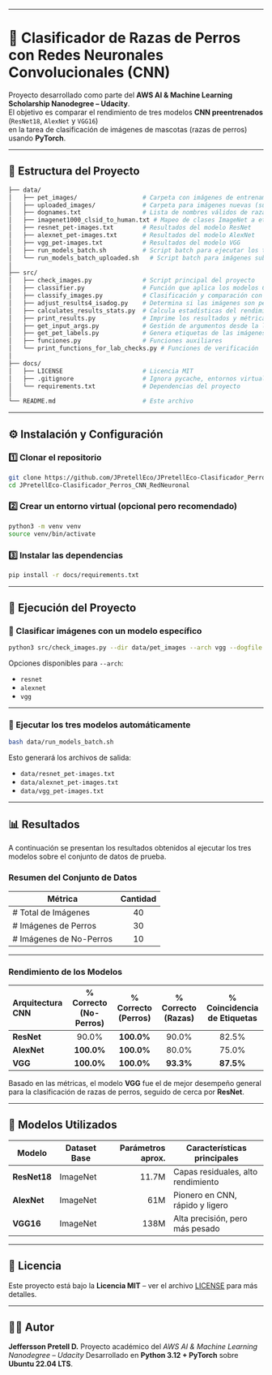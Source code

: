 -----

# 🐶 Clasificador de Razas de Perros con Redes Neuronales Convolucionales (CNN)

Proyecto desarrollado como parte del **AWS AI & Machine Learning Scholarship Nanodegree – Udacity**.  
El objetivo es comparar el rendimiento de tres modelos **CNN preentrenados** (`ResNet18`, `AlexNet` y `VGG16`)  
en la tarea de clasificación de imágenes de mascotas (razas de perros) usando **PyTorch**.

-----

## 📁 Estructura del Proyecto

```bash
├── data/
│   ├── pet_images/                  # Carpeta con imágenes de entrenamiento y prueba
│   ├── uploaded_images/             # Carpeta para imágenes nuevas (subidas por el usuario)
│   ├── dognames.txt                 # Lista de nombres válidos de razas de perros
│   ├── imagenet1000_clsid_to_human.txt # Mapeo de clases ImageNet a etiquetas humanas
│   ├── resnet_pet-images.txt        # Resultados del modelo ResNet
│   ├── alexnet_pet-images.txt       # Resultados del modelo AlexNet
│   ├── vgg_pet-images.txt           # Resultados del modelo VGG
│   ├── run_models_batch.sh          # Script batch para ejecutar los tres modelos
│   └── run_models_batch_uploaded.sh   # Script batch para imágenes subidas por el usuario
│
├── src/
│   ├── check_images.py              # Script principal del proyecto
│   ├── classifier.py                # Función que aplica los modelos CNN
│   ├── classify_images.py           # Clasificación y comparación con etiquetas reales
│   ├── adjust_results4_isadog.py    # Determina si las imágenes son perros o no
│   ├── calculates_results_stats.py  # Calcula estadísticas del rendimiento del modelo
│   ├── print_results.py             # Imprime los resultados y métricas
│   ├── get_input_args.py            # Gestión de argumentos desde la línea de comandos
│   ├── get_pet_labels.py            # Genera etiquetas de las imágenes
│   ├── funciones.py                 # Funciones auxiliares
│   └── print_functions_for_lab_checks.py # Funciones de verificación
│
├── docs/
│   ├── LICENSE                      # Licencia MIT
│   ├── .gitignore                   # Ignora pycache, entornos virtuales, etc.
│   └── requirements.txt             # Dependencias del proyecto
│
└── README.md                        # Este archivo
```

-----

## ⚙️ Instalación y Configuración

### 1️⃣ Clonar el repositorio

```bash
git clone https://github.com/JPretellEco/JPretellEco-Clasificador_Perros_CNN_RedNeuronal.git
cd JPretellEco-Clasificador_Perros_CNN_RedNeuronal
```

### 2️⃣ Crear un entorno virtual (opcional pero recomendado)

```bash
python3 -m venv venv
source venv/bin/activate
```

### 3️⃣ Instalar las dependencias

```bash
pip install -r docs/requirements.txt
```

-----

## 🚀 Ejecución del Proyecto

### 🔹 Clasificar imágenes con un modelo específico

```bash
python3 src/check_images.py --dir data/pet_images --arch vgg --dogfile data/dognames.txt
```

Opciones disponibles para `--arch`:

  * `resnet`
  * `alexnet`
  * `vgg`

-----

### 🔹 Ejecutar los tres modelos automáticamente

```bash
bash data/run_models_batch.sh
```

Esto generará los archivos de salida:

  * `data/resnet_pet-images.txt`
  * `data/alexnet_pet-images.txt`
  * `data/vgg_pet-images.txt`

-----

## 📊 Resultados

A continuación se presentan los resultados obtenidos al ejecutar los tres modelos sobre el conjunto de datos de prueba.

### Resumen del Conjunto de Datos

| Métrica               | Cantidad |
| --------------------- | :------: |
| \# Total de Imágenes   |    40    |
| \# Imágenes de Perros  |    30    |
| \# Imágenes de No-Perros |    10    |

-----

### Rendimiento de los Modelos

| Arquitectura CNN | % Correcto (No-Perros) | % Correcto (Perros) | % Correcto (Razas) | % Coincidencia de Etiquetas |
| :--------------- | :--------------------: | :-----------------: | :----------------: | :-------------------------: |
| **ResNet** |         90.0%          |     **100.0%** |       90.0%        |            82.5%            |
| **AlexNet** |      **100.0%** |     **100.0%** |       80.0%        |            75.0%            |
| **VGG** |      **100.0%** |     **100.0%** |     **93.3%** |          **87.5%** |

Basado en las métricas, el modelo **VGG** fue el de mejor desempeño general para la clasificación de razas de perros, seguido de cerca por **ResNet**.

-----

## 🧠 Modelos Utilizados

| Modelo       | Dataset Base | Parámetros aprox. | Características principales    |
| ------------ | ------------ | ----------------: | ------------------------------ |
| **ResNet18** | ImageNet     |             11.7M | Capas residuales, alto rendimiento |
| **AlexNet** | ImageNet     |               61M | Pionero en CNN, rápido y ligero    |
| **VGG16** | ImageNet     |              138M | Alta precisión, pero más pesado    |

-----

## 🧾 Licencia

Este proyecto está bajo la **Licencia MIT** – ver el archivo [LICENSE](https://www.google.com/search?q=docs/LICENSE) para más detalles.

-----

## 👨‍💻 Autor

**Jeffersson Pretell D.** Proyecto académico del *AWS AI & Machine Learning Nanodegree – Udacity* Desarrollado en **Python 3.12 + PyTorch** sobre **Ubuntu 22.04 LTS**.
